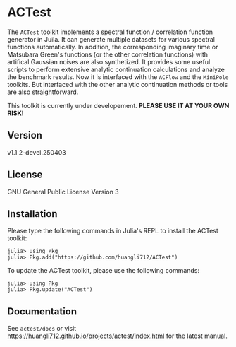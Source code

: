# ACTest

The `ACTest` toolkit implements a spectral function / correlation function generator in Juila. It can generate multiple datasets for various spectral functions automatically. In addition, the corresponding imaginary time or Matsubara Green's functions (or the other correlation functions) with artifical Gaussian noises are also synthetized. It provides some useful scripts to perform extensive analytic continuation calculations and analyze the benchmark results. Now it is interfaced with the `ACFlow` and the `MiniPole` toolkits. But interfaced with the other analytic continuation methods or tools are also straightforward.

This toolkit is currently under developement. **PLEASE USE IT AT YOUR OWN RISK!**

## Version

v1.1.2-devel.250403

## License

GNU General Public License Version 3

## Installation

Please type the following commands in Julia's REPL to install the ACTest toolkit:

```julia-repl
julia> using Pkg
julia> Pkg.add("https://github.com/huangli712/ACTest")
```

To update the ACTest toolkit, please use the following commands:

```julia-repl
julia> using Pkg
julia> Pkg.update("ACTest")
```

## Documentation

See `actest/docs` or visit https://huangli712.github.io/projects/actest/index.html for the latest manual.
